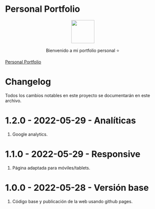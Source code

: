 # Personal Portfolio

<div align="center">
<img src="/MiguelJiRo/PersonalPortfolio/blob/main/src/assets/mlogov2.png" width="75px">
</div>

<p align="center">
Bienvenido a mi portfolio personal ⭐
</p>

[Personal Portfolio](https://migueljiro.github.io/PersonalPortfolio/)

# Changelog

Todos los cambios notables en este proyecto se documentarán en este archivo.

# 1.2.0 - 2022-05-29 - Analíticas

1. Google analytics.

# 1.1.0 - 2022-05-29 - Responsive

1. Página adaptada para móviles/tablets.

# 1.0.0 - 2022-05-28 - Versión base

1. Código base y publicación de la web usando github pages.